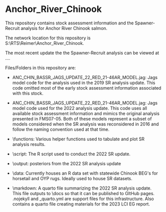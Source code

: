# Anchor_River_Chinook

This repository contains stock assessment information and the Spawner-Recruit analysis for Anchor River Chinook salmon.

The network location for this repository is S:\RTS\Reimer\Anchor_River_Chinook.

The most recent update the the Spawner-Recruit analysis can be viewed at ....

Files/Folders in this repository are:

-   ANC_CHIN_BASSR_JAGS_UPDATE_22_RED_21-46AR_MODEL.jag: Jags model code for the analysis used in the 2019 SR analysis update. This code omitted most of the early stock assessment information associated with this stock.

-   ANC_CHIN_BASSR_JAGS_UPDATE_22_RED_21-46AR_MODEL.jag: Jags model code used for the 2022 analysis update. This code uses all available stock assessment information and mimics the original analysis presented in FMS07-05. Both of these models represent a subset of models considered when the SR analysis was reconsidered in 2016 and follow the naming convention used at that time.

-   \functions: Various helper functions used to tabulate and plot SR analysis results.

-   \script: The R script used to conduct the 2022 SR update.

-   \output: posteriors from the 2022 SR analysis update

-   \data: Currently houses an R data set with statewide Chinook BEG's for horsetail and OYP rugs. Ideally used to house SR datasets.

-   \markdown: A quarto file summarizing the 2022 SR analysis update. This file outputs to \docs so that it can be published to GItHub pages. .nojekyll and _quarto.yml are support files for this infrastructure. Also contains a quarto file creating materials for the 2023 LCI EG report.
